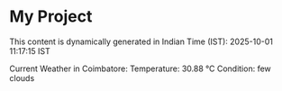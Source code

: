 # My Project

This content is dynamically generated in Indian Time (IST): 2025-10-01 11:17:15 IST


Current Weather in Coimbatore:
Temperature: 30.88 °C
Condition: few clouds
